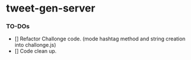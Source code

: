 # tweet-gen-server
### TO-DOs
- [] Refactor Challonge code. (mode hashtag method and string creation into challonge.js)
- [] Code clean up.